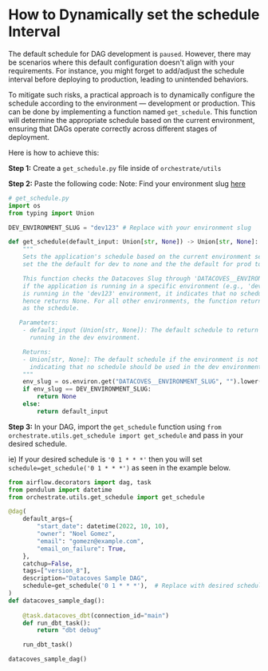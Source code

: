 # How to Dynamically set the schedule Interval

The default schedule for DAG development is `paused`. However, there may be scenarios where this default configuration doesn't align with your requirements. For instance, you might forget to add/adjust the schedule interval before deploying to production, leading to unintended behaviors. 

To mitigate such risks, a practical approach is to dynamically configure the schedule according to the environment — development or production. This can be done by implementing a function named `get_schedule`. This function will  determine the appropriate schedule based on the current environment, ensuring that DAGs operate correctly across different stages of deployment.

Here is how to achieve this:

**Step 1:** Create a `get_schedule.py` file inside of `orchestrate/utils`

**Step 2:** Paste the following code:
Note: Find your environment slug [here](reference/admin-menu/environments.md)
```python
# get_schedule.py
import os
from typing import Union

DEV_ENVIRONMENT_SLUG = "dev123" # Replace with your environment slug

def get_schedule(default_input: Union[str, None]) -> Union[str, None]:
    """
    Sets the application's schedule based on the current environment setting. Allows you to
    set the the default for dev to none and the the default for prod to the default input.

    This function checks the Datacoves Slug through 'DATACOVES__ENVIRONMENT_SLUG' variable to determine
    if the application is running in a specific environment (e.g., 'dev123'). If the application
    is running in the 'dev123' environment, it indicates that no schedule should be used, and
    hence returns None. For all other environments, the function returns the given 'default_input'
    as the schedule.

   Parameters:
    - default_input (Union[str, None]): The default schedule to return if the application is not
      running in the dev environment.

    Returns:
    - Union[str, None]: The default schedule if the environment is not 'dev123'; otherwise, None,
      indicating that no schedule should be used in the dev environment.
    """
    env_slug = os.environ.get("DATACOVES__ENVIRONMENT_SLUG", "").lower()
    if env_slug == DEV_ENVIRONMENT_SLUG:
        return None
    else:
        return default_input
```
**Step 3:** In your DAG, import the `get_schedule` function using `from orchestrate.utils.get_schedule import get_schedule` and pass in your desired schedule.

ie) If your desired schedule is `'0 1 * * *'` then you will set `schedule=get_schedule('0 1 * * *')` as seen in the example below. 
```python
from airflow.decorators import dag, task
from pendulum import datetime
from orchestrate.utils.get_schedule import get_schedule

@dag(
    default_args={
        "start_date": datetime(2022, 10, 10),
        "owner": "Noel Gomez",
        "email": "gomezn@example.com",
        "email_on_failure": True,
    },
    catchup=False,
    tags=["version_8"],
    description="Datacoves Sample DAG",
    schedule=get_schedule('0 1 * * *'),  # Replace with desired schedule
)
def datacoves_sample_dag():
    
    @task.datacoves_dbt(connection_id="main")
    def run_dbt_task():
        return "dbt debug"

    run_dbt_task()

datacoves_sample_dag()
```
